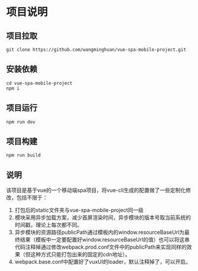 # 项目说明

## 项目拉取

	git clone https://github.com/wangminghuan/vue-spa-mobile-project.git   
    

## 安装依赖
	cd vue-spa-mobile-project
	npm i 
## 项目运行

   	npm run dev

## 项目构建
   	npm run build

## 说明

该项目是基于vue的一个移动端spa项目，将vue-cli生成的配置做了一些定制化修改，包括不限于：  

1. 打包后的static文件夹与vue-spa-mobile-project同一级
2. 模块采用异步加载方案，减少首屏渲染时间，异步模块的版本号取当前系统的时间戳，理论上每次都不同。
3. 异步模块的资源路径publicPath通过模板内的window.resourceBaseUrl为最终结果（模板中一定要配置好window.resourceBaseUrl的值）也可以将这串代码注释掉通过修改webpack.prod.conf文件中的publicPath来实现同样的效果（但这种方式只能打包出来的固定的cdn地址）。
4. webpack.base.conf中配置好了vuxUI的loader，默认注释掉了，可以开启。